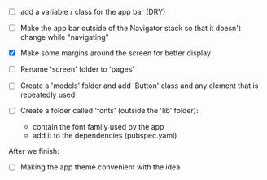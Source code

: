 
- [ ] add a variable / class for the app bar (DRY)

- [ ] Make the app bar outside of the Navigator stack so that it doesn't change while "navigating"

- [x] Make some margins around the screen for better display

- [ ] Rename 'screen' folder to 'pages'
- [ ] Create a 'models' folder and add 'Button' class and any element that is repeatedly used

- [ ] Create a folder called 'fonts' (outside the 'lib' folder):
	- contain the font family used by the app
	- add it to the dependencies (pubspec.yaml)

  

After we finish:

- [ ] Making the app theme convenient with the idea